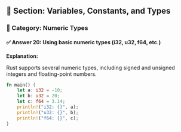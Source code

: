 ## 📘 Section: Variables, Constants, and Types  
### 🔹 Category: Numeric Types  
#### ✅ Answer 20: Using basic numeric types (i32, u32, f64, etc.)

**Explanation:**

Rust supports several numeric types, including signed and unsigned integers and floating-point numbers.

```rust
fn main() {
    let a: i32 = -10;
    let b: u32 = 20;
    let c: f64 = 3.14;
    println!("i32: {}", a);
    println!("u32: {}", b);
    println!("f64: {}", c);
}
```
